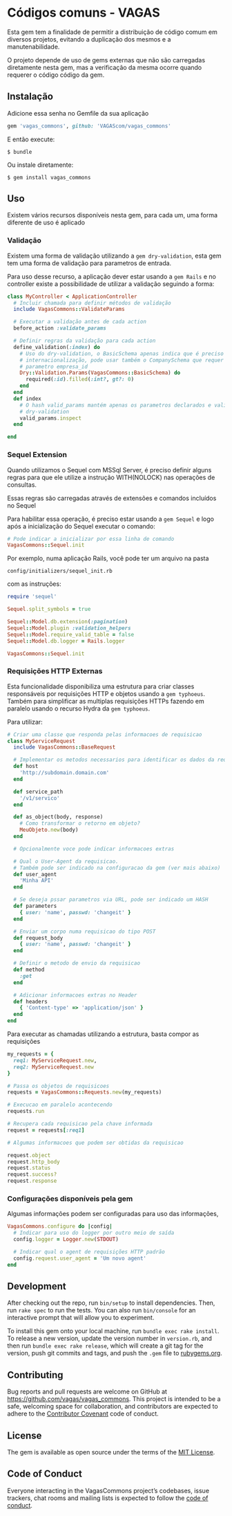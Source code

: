 # Códigos comuns - VAGAS

Esta gem tem a finalidade de permitir a distribuição de código comum em diversos
projetos, evitando a duplicação dos mesmos e a manutenabilidade.

O projeto depende de uso de gems externas que não são carregadas diretamente
nesta gem, mas a verificação da mesma ocorre quando requerer o código código da
gem.


## Instalação

Adicione essa senha no Gemfile da sua aplicação

```ruby
gem 'vagas_commons', github: 'VAGAScom/vagas_commons'
```

E então execute:

    $ bundle

Ou instale diretamente:

    $ gem install vagas_commons

## Uso

Existem vários recursos disponíveis nesta gem, para cada um, uma forma diferente
de uso é aplicado

### Validação

Existem uma forma de validação utilizando a ```gem dry-validation```, esta gem tem uma forma de validação para parametros de entrada.

Para uso desse recurso, a aplicação dever estar usando a ```gem Rails```
e no controller existe a possibilidade de utilizar a validação seguindo a forma:

```ruby
class MyController < ApplicationController
  # Incluir chamada para definir métodos de validação
  include VagasCommons::ValidateParams

  # Executar a validação antes de cada action
  before_action :validate_params

  # Definir regras da validação para cada action
  define_validation(:index) do
    # Uso do dry-validation, o BasicSchema apenas indica que é preciso usar
    # internacionalização, pode usar também o CompanySchema que requer o
    # parametro empresa_id
    Dry::Validation.Params(VagasCommons::BasicSchema) do
      required(:id).filled(:int?, gt?: 0)
    end
  end
  def index
    # O hash valid_params mantém apenas os parametros declarados e validos pelo
    # dry-validation
    valid_params.inspect
  end

end
```

### Sequel Extension

Quando utilizamos o Sequel com MSSql Server, é preciso definir alguns regras
para que ele utilize a instrução WITH(NOLOCK) nas operações de consultas.

Essas regras são carregadas através de extensões e comandos incluídos no Sequel

Para habilitar essa operação, é preciso estar usando a ```gem Sequel``` e logo após a
inicialização do Sequel executar o comando:

```ruby
# Pode indicar a inicializar por essa linha de comando
VagasCommons::Sequel.init
```

Por exemplo, numa aplicação Rails, você pode ter um arquivo na pasta
```
config/initializers/sequel_init.rb
```
com as instruções:

```ruby
require 'sequel'

Sequel.split_symbols = true

Sequel::Model.db.extension(:pagination)
Sequel::Model.plugin :validation_helpers
Sequel::Model.require_valid_table = false
Sequel::Model.db.logger = Rails.logger

VagasCommons::Sequel.init
```

### Requisições HTTP Externas

Esta funcionalidade disponibiliza uma estrutura para criar classes responsáveis por requisições HTTP e objetos usando a ```gem typhoeus```.
Também para simplificar as multiplas requisições HTTPs fazendo em paralelo usando o recurso Hydra da ```gem typhoeus```.

Para utilizar:


```ruby
# Criar uma classe que responda pelas informacoes de requisicao
class MyServiceRequest
  include VagasCommons::BaseRequest

  # Implementar os metodos necessarios para identificar os dados da requisicao
  def host
    'http://subdomain.domain.com'
  end

  def service_path
    '/v1/servico'
  end

  def as_object(body, response)
    # Como transformar o retorno em objeto?
    MeuObjeto.new(body)
  end

  # Opcionalmente voce pode indicar informacoes extras

  # Qual o User-Agent da requisicao.
  # Também pode ser indicado na configuracao da gem (ver mais abaixo)
  def user_agent
    'Minha API'
  end

  # Se deseja pssar parametros via URL, pode ser indicado um HASH
  def parameters
    { user: 'name', passwd: 'changeit' }
  end

  # Enviar um corpo numa requisicao do tipo POST
  def request_body
    { user: 'name', passwd: 'changeit' }
  end

  # Definir o metodo de envio da requisicao
  def method
    :get
  end

  # Adicionar informacoes extras no Header
  def headers
    { 'Content-type' => 'application/json' }
  end
end
```

Para executar as chamadas utilizando a estrutura, basta compor as requisições

```ruby
my_requests = {
  req1: MyServiceRequest.new,
  req2: MyServiceRequest.new
}

# Passa os objetos de requisicoes
requests = VagasCommons::Requests.new(my_requests)

# Execucao em paralelo acontecendo
requests.run

# Recupera cada requisicao pela chave informada
request = requests[:req1]

# Algumas informacoes que podem ser obtidas da requisicao

request.object
request.http_body
request.status
request.success?
request.response
```

### Configurações disponíveis pela gem

Algumas informações podem ser configuradas para uso das informações,

```ruby
VagasCommons.configure do |config|
  # Indicar para uso do logger por outro meio de saída
  config.logger = Logger.new(STDOUT)

  # Indicar qual o agent de requisições HTTP padrão
  config.request.user_agent = 'Um novo agent'
end
```

## Development

After checking out the repo, run `bin/setup` to install dependencies. Then, run `rake spec` to run the tests. You can also run `bin/console` for an interactive prompt that will allow you to experiment.

To install this gem onto your local machine, run `bundle exec rake install`. To release a new version, update the version number in `version.rb`, and then run `bundle exec rake release`, which will create a git tag for the version, push git commits and tags, and push the `.gem` file to [rubygems.org](https://rubygems.org).

## Contributing

Bug reports and pull requests are welcome on GitHub at https://github.com/vagas/vagas_commons. This project is intended to be a safe, welcoming space for collaboration, and contributors are expected to adhere to the [Contributor Covenant](http://contributor-covenant.org) code of conduct.

## License

The gem is available as open source under the terms of the [MIT License](https://opensource.org/licenses/MIT).

## Code of Conduct

Everyone interacting in the VagasCommons project’s codebases, issue trackers, chat rooms and mailing lists is expected to follow the [code of conduct](https://github.com/vagas/vagas_commons/blob/master/CODE_OF_CONDUCT.md).
